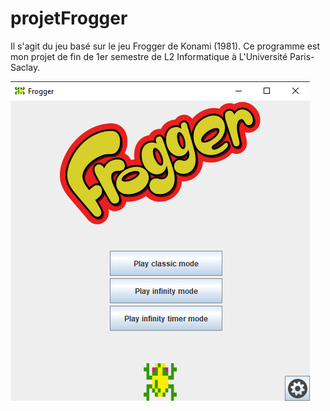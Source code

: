 # projetFrogger

Il s'agit du jeu basé sur le jeu Frogger de Konami (1981).
Ce programme est mon projet de fin de 1er semestre de L2 Informatique à L'Université Paris-Saclay.

![Menu](CapturesDuProgrammes/1.png)
